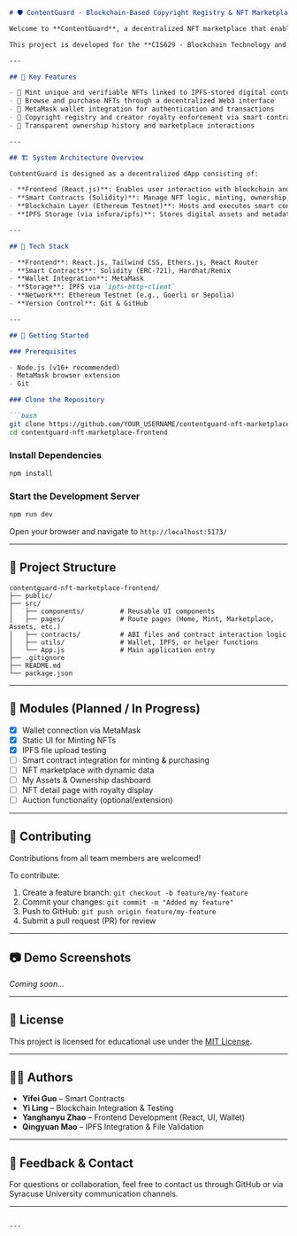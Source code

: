 ```markdown
# 🛡️ ContentGuard - Blockchain-Based Copyright Registry & NFT Marketplace

Welcome to **ContentGuard**, a decentralized NFT marketplace that enables creators to mint, buy, sell, and trade digital assets such as artwork, music, and collectibles—while maintaining full control and copyright over their creations.

This project is developed for the **CIS629 - Blockchain Technology and Applications** course at Syracuse University.

---

## 🌟 Key Features

- 🎨 Mint unique and verifiable NFTs linked to IPFS-stored digital content
- 🛒 Browse and purchase NFTs through a decentralized Web3 interface
- 👛 MetaMask wallet integration for authentication and transactions
- 🔐 Copyright registry and creator royalty enforcement via smart contracts
- 🧾 Transparent ownership history and marketplace interactions

---

## 🏗️ System Architecture Overview

ContentGuard is designed as a decentralized dApp consisting of:

- **Frontend (React.js)**: Enables user interaction with blockchain and IPFS
- **Smart Contracts (Solidity)**: Manage NFT logic, minting, ownership, and royalties
- **Blockchain Layer (Ethereum Testnet)**: Hosts and executes smart contracts
- **IPFS Storage (via infura/ipfs)**: Stores digital assets and metadata off-chain

---

## 🧰 Tech Stack

- **Frontend**: React.js, Tailwind CSS, Ethers.js, React Router
- **Smart Contracts**: Solidity (ERC-721), Hardhat/Remix
- **Wallet Integration**: MetaMask
- **Storage**: IPFS via `ipfs-http-client`
- **Network**: Ethereum Testnet (e.g., Goerli or Sepolia)
- **Version Control**: Git & GitHub

---

## 🚀 Getting Started

### Prerequisites

- Node.js (v16+ recommended)
- MetaMask browser extension
- Git

### Clone the Repository

```bash
git clone https://github.com/YOUR_USERNAME/contentguard-nft-marketplace-frontend.git
cd contentguard-nft-marketplace-frontend
```

### Install Dependencies

```bash
npm install
```

### Start the Development Server

```bash
npm run dev
```

Open your browser and navigate to `http://localhost:5173/`

---

## 📁 Project Structure

```
contentguard-nft-marketplace-frontend/
├── public/
├── src/
│   ├── components/         # Reusable UI components
│   ├── pages/              # Route pages (Home, Mint, Marketplace, Assets, etc.)
│   ├── contracts/          # ABI files and contract interaction logic
│   ├── utils/              # Wallet, IPFS, or helper functions
│   └── App.js              # Main application entry
├── .gitignore
├── README.md
└── package.json
```

---

## 🧪 Modules (Planned / In Progress)

- [x] Wallet connection via MetaMask
- [x] Static UI for Minting NFTs
- [x] IPFS file upload testing
- [ ] Smart contract integration for minting & purchasing
- [ ] NFT marketplace with dynamic data
- [ ] My Assets & Ownership dashboard
- [ ] NFT detail page with royalty display
- [ ] Auction functionality (optional/extension)

---

## 🤝 Contributing

Contributions from all team members are welcomed!

To contribute:

1. Create a feature branch: `git checkout -b feature/my-feature`
2. Commit your changes: `git commit -m "Added my feature"`
3. Push to GitHub: `git push origin feature/my-feature`
4. Submit a pull request (PR) for review

---

## 📷 Demo Screenshots

*Coming soon...*

---

## 📄 License

This project is licensed for educational use under the [MIT License](LICENSE).

---

## 👨‍💻 Authors

- **Yifei Guo** – Smart Contracts
- **Yi Ling** – Blockchain Integration & Testing
- **Yanghanyu Zhao** – Frontend Development (React, UI, Wallet)
- **Qingyuan Mao** – IPFS Integration & File Validation

---

## 💬 Feedback & Contact

For questions or collaboration, feel free to contact us through GitHub or via Syracuse University communication channels.

---
```

---


